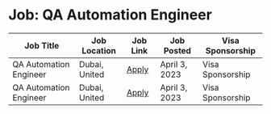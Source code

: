# Job: QA Automation Engineer

| Job Title | Job Location | Job Link | Job Posted | Visa Sponsorship |
| --- | --- | --- | --- | --- |
| QA Automation Engineer | Dubai, United | [Apply](https://boards.eu.greenhouse.io/huspy/jobs/4145158101) | April 3, 2023 | Visa Sponsorship |
| QA Automation Engineer | Dubai, United | [Apply](https://boards.eu.greenhouse.io/huspy/jobs/4145158101) | April 3, 2023 | Visa Sponsorship |
